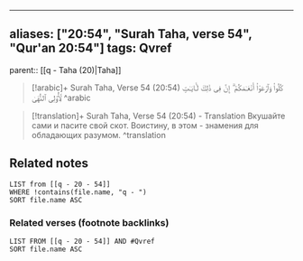 
---
aliases: ["20:54", "Surah Taha, verse 54", "Qur'an 20:54"]
tags: Qvref
---

parent:: [[q - Taha (20)|Taha]]

> [!arabic]+ Surah Taha, Verse 54 (20:54)
> <span class="quran-arabic">كُلُوا۟ وَٱرْعَوْا۟ أَنْعَـٰمَكُمْ ۗ إِنَّ فِى ذَٰلِكَ لَـَٔايَـٰتٍ لِّأُو۟لِى ٱلنُّهَىٰ</span>
^arabic

> [!translation]+ Surah Taha, Verse 54 (20:54) - Translation
> Вкушайте сами и пасите свой скот. Воистину, в этом - знамения для обладающих разумом.
^translation



## Related notes
```dataview
LIST from [[q - 20 - 54]]
WHERE !contains(file.name, "q - ")
SORT file.name ASC
```

### Related verses (footnote backlinks)
```dataview
LIST FROM [[q - 20 - 54]] AND #Qvref
SORT file.name ASC
```


